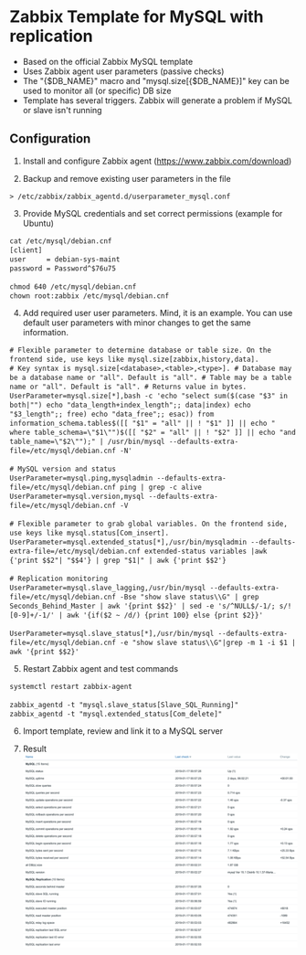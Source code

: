 # Zabbix Template for MySQL with replication

- Based on the official Zabbix MySQL template
- Uses Zabbix agent user parameters (passive checks)
- The "{$DB_NAME}" macro and "mysql.size[{$DB_NAME}]" key can be used to monitor all (or specific) DB size
- Template has several triggers. Zabbix will generate a problem if MySQL or slave isn't running

## Configuration
1. Install and configure Zabbix agent (https://www.zabbix.com/download)

2. Backup and remove existing user parameters in the file
```
> /etc/zabbix/zabbix_agentd.d/userparameter_mysql.conf
```

3. Provide MySQL credentials and set correct permissions (example for Ubuntu)
```
cat /etc/mysql/debian.cnf
[client]
user     = debian-sys-maint
password = Password^$76u75

chmod 640 /etc/mysql/debian.cnf
chown root:zabbix /etc/mysql/debian.cnf
```

4. Add required user user parameters. Mind, it is an example. You can use default user parameters with minor changes to get the same information.
```
# Flexible parameter to determine database or table size. On the frontend side, use keys like mysql.size[zabbix,history,data].
# Key syntax is mysql.size[<database>,<table>,<type>]. # Database may be a database name or "all". Default is "all". # Table may be a table name or "all". Default is "all". # Returns value in bytes.
UserParameter=mysql.size[*],bash -c 'echo "select sum($(case "$3" in both|"") echo "data_length+index_length";; data|index) echo "$3_length";; free) echo "data_free";; esac)) from information_schema.tables$([[ "$1" = "all" || ! "$1" ]] || echo " where table_schema=\"$1\"")$([[ "$2" = "all" || ! "$2" ]] || echo "and table_name=\"$2\"");" | /usr/bin/mysql --defaults-extra-file=/etc/mysql/debian.cnf -N'

# MySQL version and status
UserParameter=mysql.ping,mysqladmin --defaults-extra-file=/etc/mysql/debian.cnf ping | grep -c alive
UserParameter=mysql.version,mysql --defaults-extra-file=/etc/mysql/debian.cnf -V

# Flexible parameter to grab global variables. On the frontend side, use keys like mysql.status[Com_insert].
UserParameter=mysql.extended_status[*],/usr/bin/mysqladmin --defaults-extra-file=/etc/mysql/debian.cnf extended-status variables |awk {'print $$2"| "$$4'} | grep "$1|" | awk {'print $$2'}

# Replication monitoring
UserParameter=mysql.slave_lagging,/usr/bin/mysql --defaults-extra-file=/etc/mysql/debian.cnf -Bse "show slave status\\G" | grep Seconds_Behind_Master | awk '{print $$2}' | sed -e 's/^NULL$/-1/; s/![0-9]+/-1/' | awk '{if($2 ~ /d/) {print 100} else {print $2}}'

UserParameter=mysql.slave_status[*],/usr/bin/mysql --defaults-extra-file=/etc/mysql/debian.cnf -e "show slave status\\G"|grep -m 1 -i $1 | awk '{print $$2}'
```

5. Restart Zabbix agent and test commands
```
systemctl restart zabbix-agent

zabbix_agentd -t "mysql.slave_status[Slave_SQL_Running]"
zabbix_agentd -t "mysql.extended_status[Com_delete]"
```

6. Import template, review and link it to a MySQL server

7. Result
![latest_data](Screenshots/latest_data.png)
